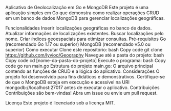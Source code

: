 Aplicativo de Geolocalização em Go e MongoDB
Este projeto é uma aplicação simples em Go que demonstra como realizar operações CRUD em um banco de dados MongoDB para gerenciar localizações geográficas.

Funcionalidades
Inserir localizações geográficas no banco de dados.
Atualizar informações de localizações existentes.
Buscar localizações pelo nome.
Criar índices geoespaciais para otimizar consultas.
Pré-requisitos
Go (recomendado Go 1.17 ou superior)
MongoDB (recomendado v5.0 ou superior)
Como executar
Clone este repositório:
bash
Copy code
git clone https://github.com/lyvioo/Geography
Navegue até a pasta do projeto:
bash
Copy code
cd [nome-da-pasta-do-projeto]
Execute o programa:
bash
Copy code
go run main.go
Estrutura do projeto
main.go: O arquivo principal contendo as funções de CRUD e a lógica do aplicativo.
Considerações
O projeto foi desenvolvido para fins didáticos e demonstrativos.
Certifique-se de que o MongoDB esteja em execução e acessível na URI mongodb://localhost:27017 antes de executar o aplicativo.
Contribuições
Contribuições são bem-vindas! Abra um issue ou envie um pull request.

Licença
Este projeto é licenciado sob a licença MIT.